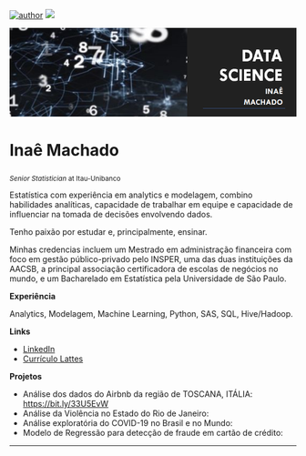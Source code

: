 [![author](https://img.shields.io/badge/author-inaemachado-red.svg)](https://www.linkedin.com/in/inaepmachado) [![](https://img.shields.io/badge/python-3.7+-blue.svg)](https://www.python.org/downloads/release/python-365/)

<p align="center">
  <img src="banner.png" >
</p>

# Inaê Machado
<sub>*Senior Statistician* at Itau-Unibanco</sub>

Estatística com experiência em analytics e modelagem, combino habilidades analíticas, capacidade de trabalhar em equipe e capacidade de influenciar na tomada de decisões envolvendo dados.

Tenho paixão por estudar e, principalmente, ensinar.

Minhas credencias incluem um Mestrado em administração financeira com foco em gestão público-privado pelo INSPER, uma das duas instituições da AACSB, a principal associação certificadora de escolas de negócios no mundo, e um Bacharelado em Estatística pela Universidade de São Paulo.


**Experiência** 

Analytics, Modelagem, Machine Learning, Python, SAS, SQL, Hive/Hadoop.


**Links**

* [LinkedIn](https://www.linkedin.com/in/inaepmachado)
* [Currículo Lattes](http://lattes.cnpq.br/2150291235267988)


**Projetos**

* Análise dos dados do Airbnb da região de TOSCANA, ITÁLIA: https://bit.ly/33U5EvW
* Análise da Violência no Estado do Rio de Janeiro: 
* Análise exploratória do COVID-19 no Brasil e no Mundo: 
* Modelo de Regressão para detecção de fraude em cartão de crédito:
---

